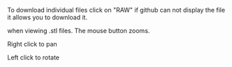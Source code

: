 


To download individual files click on "RAW" if github can not display the file it allows you to download it.


when viewing .stl files. The mouse button zooms.

Right click to pan


Left click to rotate
